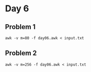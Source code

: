 # Day 6

## Problem 1

    awk -v m=80 -f day06.awk < input.txt

## Problem 2

    awk -v m=256 -f day06.awk < input.txt
